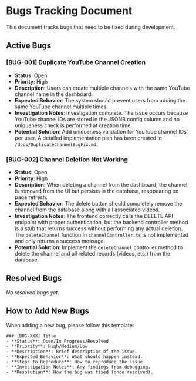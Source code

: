 # Bugs Tracking Document

This document tracks bugs that need to be fixed during development.

## Active Bugs

### [BUG-001] Duplicate YouTube Channel Creation
- **Status**: Open
- **Priority**: High
- **Description**: Users can create multiple channels with the same YouTube channel name in the dashboard.
- **Expected Behavior**: The system should prevent users from adding the same YouTube channel multiple times.
- **Investigation Notes**: Investigation complete. The issue occurs because YouTube channel IDs are stored in the JSONB config column and no uniqueness check is performed at creation time.
- **Potential Solution**: Add uniqueness validation for YouTube channel IDs per user. A detailed implementation plan has been created in `/docs/DuplicateChannelBugFix.md`.

### [BUG-002] Channel Deletion Not Working
- **Status**: Open
- **Priority**: High
- **Description**: When deleting a channel from the dashboard, the channel is removed from the UI but persists in the database, reappearing on page refresh.
- **Expected Behavior**: The delete button should completely remove the channel from the database along with all associated videos.
- **Investigation Notes**: The frontend correctly calls the DELETE API endpoint with proper authentication, but the backend controller method is a stub that returns success without performing any actual deletion. The `deleteChannel` function in `channelController.ts` is not implemented and only returns a success message.
- **Potential Solution**: Implement the `deleteChannel` controller method to delete the channel and all related records (videos, etc.) from the database.

## Resolved Bugs

*No resolved bugs yet.*

## How to Add New Bugs

When adding a new bug, please follow this template:

```
### [BUG-XXX] Title
- **Status**: Open/In Progress/Resolved
- **Priority**: High/Medium/Low
- **Description**: Brief description of the issue.
- **Expected Behavior**: What should happen instead.
- **Steps to Reproduce**: How to reproduce the issue.
- **Investigation Notes**: Any findings from debugging.
- **Resolution**: How the bug was fixed (once resolved).
```